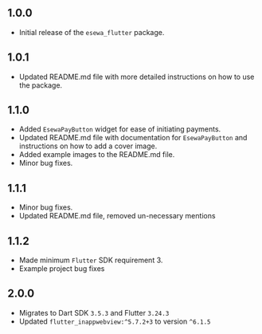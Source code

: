 ## 1.0.0
* Initial release of the `esewa_flutter` package.

## 1.0.1
* Updated README.md file with more detailed instructions on how to use the package.

## 1.1.0
* Added `EsewaPayButton` widget for ease of initiating payments.
* Updated README.md file with documentation for `EsewaPayButton` and instructions on how to add a cover image.
* Added example images to the README.md file.
* Minor bug fixes.

## 1.1.1
* Minor bug fixes.
* Updated README.md file, removed un-necessary mentions 

## 1.1.2
* Made minimum `Flutter` SDK requirement 3.
* Example project bug fixes

## 2.0.0
* Migrates to Dart SDK `3.5.3` and Flutter `3.24.3`
* Updated `flutter_inappwebview:^5.7.2+3` to version `^6.1.5` 
